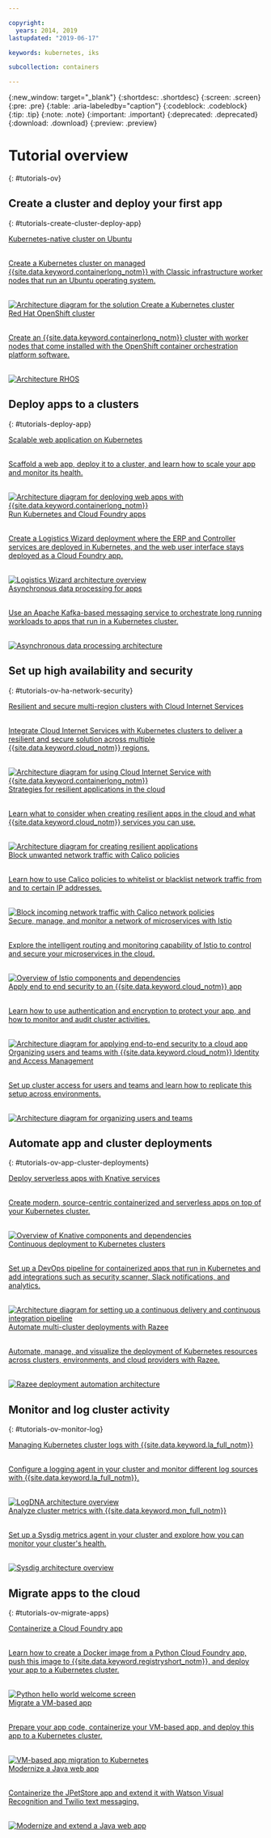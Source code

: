 ```yaml
---

copyright:
  years: 2014, 2019
lastupdated: "2019-06-17"

keywords: kubernetes, iks

subcollection: containers

---
```


{:new_window: target="_blank"}
{:shortdesc: .shortdesc}
{:screen: .screen}
{:pre: .pre}
{:table: .aria-labeledby="caption"}
{:codeblock: .codeblock}
{:tip: .tip}
{:note: .note}
{:important: .important}
{:deprecated: .deprecated}
{:download: .download}
{:preview: .preview}

# Tutorial overview
{: #tutorials-ov}

<style>

</style>


## Create a cluster and deploy your first app
{: #tutorials-create-cluster-deploy-app}

<div class = "solutionBoxContainer">
    <a href = "/docs/containers?topic=containers-cs_cluster_tutorial">
    <div class = "solutionBox">
        <div class = "solutionBoxContent">
          Kubernetes-native cluster on Ubuntu
          <div class="solutionBoxDescription">
                <div class="descriptionContainer">
                  </br><p>Create a Kubernetes cluster on managed {{site.data.keyword.containerlong_notm}} with Classic infrastructure worker nodes that run an Ubuntu operating system. </p></br>
                </div>
                <div class="architectureDiagramContainer">
                    <img class="architectureDiagram" src = "images/tutorial_ov.png" alt="Architecture diagram for the solution Create a Kubernetes cluster" />
                </div>
            </div>
        </div>
    </div>
    </a>
  <a href = "/docs/containers?topic=containers-openshift_tutorial">
    <div class = "solutionBox">
        <div class = "solutionBoxContent">
          Red Hat OpenShift cluster
            <div class="solutionBoxDescription">
                <div class="descriptionContainer">
                  </br><p>Create an {{site.data.keyword.containerlong_notm}} cluster with worker nodes that come installed with the OpenShift container orchestration platform software. </p></br>
                </div>
                <div class="architectureDiagramContainer">
                    <img class="architectureDiagram" src = "images/cs_org_ov_both_ses_rhos.png" alt="Architecture RHOS" /></br>
                </div>
            </div>
        </div>
    </div>
    </a>
</div>


## Deploy apps to a clusters 
{: #tutorials-deploy-app}

<div class = "solutionBoxContainer">
    <a href = "/docs/tutorials?topic=solution-tutorials-scalable-webapp-kubernetes">
    <div class = "solutionBox">
        <div class = "solutionBoxContent">
                Scalable web application on Kubernetes
          <div class="solutionBoxDescription">
                <div class="descriptionContainer">
                  </br> <p>Scaffold a web app, deploy it to a cluster, and learn how to scale your app and monitor its health. </p></br>
                </div>
                <div class="architectureDiagramContainer">
                    <img class="architectureDiagram" src = "https://raw.githubusercontent.com/IBM-Bluemix-Docs/tutorials/master/images/solution2/Architecture.png" alt="Architecture diagram for deploying web apps with {{site.data.keyword.containerlong_notm}}" />
                </div>
            </div>
        </div>
    </div>
    </a>
    <a href = "https://github.com/IBM-Cloud/logistics-wizard-kubernetes">
    <div class = "solutionBox">
        <div class = "solutionBoxContent">
                Run Kubernetes and Cloud Foundry apps
          <div class="solutionBoxDescription">
                <div class="descriptionContainer">
                  </br> <p>Create a Logistics Wizard deployment where the ERP and Controller services are deployed in Kubernetes, and the web user interface stays deployed as a Cloud Foundry app. </p></br>
                </div>
                <div class="architectureDiagramContainer">
                    <img class="architectureDiagram" src = "https://raw.githubusercontent.com/IBM-Cloud/logistics-wizard-kubernetes/master/lw_kube_architecture.png" alt="Logistics Wizard architecture overview" />
                </div>
            </div>
        </div>
    </div>
    </a>
    <a href = "/docs/tutorials?topic=solution-tutorials-pub-sub-object-storage#pub-sub-object-storage">
    <div class = "solutionBox">
        <div class = "solutionBoxContent">
                Asynchronous data processing for apps
          <div class="solutionBoxDescription">
                <div class="descriptionContainer">
                  </br> <p>Use an Apache Kafka-based messaging service to orchestrate long running workloads to apps that run in a Kubernetes cluster. </p></br>
                </div>
                <div class="architectureDiagramContainer">
                    <img class="architectureDiagram" src = "https://raw.githubusercontent.com/IBM-Bluemix-Docs/tutorials/master/images/solution25/Architecture.png" alt="Asynchronous data processing architecture" />
                </div>
            </div>
        </div>
    </div>
    </a>
</div>

## Set up high availability and security
{: #tutorials-ov-ha-network-security}

<div class = "solutionBoxContainer">
    <a href = "/docs/tutorials?topic=solution-tutorials-multi-region-k8s-cis#multi-region-k8s-cis">
    <div class = "solutionBox">
        <div class = "solutionBoxContent">
                Resilient and secure multi-region clusters with Cloud Internet Services
          <div class="solutionBoxDescription">
                <div class="descriptionContainer">
                  </br> <p>Integrate Cloud Internet Services with Kubernetes clusters to deliver a resilient and secure solution across multiple {{site.data.keyword.cloud_notm}} regions. </p></br>
                </div>
                <div class="architectureDiagramContainer">
                    <img class="architectureDiagram" src = "https://raw.githubusercontent.com/IBM-Bluemix-Docs/tutorials/master/images/solution32-multi-region-k8s-cis/Architecture.png" alt="Architecture diagram for using Cloud Internet Service with {{site.data.keyword.containerlong_notm}}" />
                </div>
            </div>
        </div>
    </div>
    </a>
    <a href = "/docs/tutorials?topic=solution-tutorials-strategies-for-resilient-applications">
    <div class = "solutionBox">
        <div class = "solutionBoxContent">
                Strategies for resilient applications in the cloud
          <div class="solutionBoxDescription">
                <div class="descriptionContainer">
                  </br> <p>Learn what to consider when creating resilient apps in the cloud and what {{site.data.keyword.cloud_notm}} services you can use. </p></br>
                </div>
                <div class="architectureDiagramContainer">
                    <img class="architectureDiagram" src = "https://raw.githubusercontent.com/IBM-Bluemix-Docs/tutorials/master/images/solution39/Architecture.png" alt="Architecture diagram for creating resilient applications" />
                </div>
            </div>
        </div>
    </div>
    </a>
    <a href = "/docs/containers?topic=containers-policy_tutorial">
    <div class = "solutionBox">
        <div class = "solutionBoxContent">
                Block unwanted network traffic with Calico policies
          <div class="solutionBoxDescription">
                <div class="descriptionContainer">
                  </br> <p>Learn how to use Calico policies to whitelist or blacklist network traffic from and to certain IP addresses. </p></br>
                </div>
                <div class="architectureDiagramContainer">
                    <img class="architectureDiagram" src = "images/cs_tutorial_policies_L4.png" alt="Block incoming network traffic with Calico network policies" />
                </div>
            </div>
        </div>
    </div>
    </a>
    <a href = "/docs/containers?topic=containers-istio">
    <div class = "solutionBox">
        <div class = "solutionBoxContent">
                Secure, manage, and monitor a network of microservices with Istio
          <div class="solutionBoxDescription">
                <div class="descriptionContainer">
                  </br> <p>Explore the intelligent routing and monitoring capability of Istio to control and secure your microservices in the cloud. </p></br>
                </div>
                <div class="architectureDiagramContainer">
                    <img class="architectureDiagram" src = "images/istio_ov.png" alt="Overview of Istio components and dependencies" /></br>
                </div>
            </div>
        </div>
    </div>
    </a>
    <a href = "/docs/tutorials?topic=solution-tutorials-cloud-e2e-security#cloud-e2e-security">
    <div class = "solutionBox">
        <div class = "solutionBoxContent">
                Apply end to end security to an {{site.data.keyword.cloud_notm}} app
          <div class="solutionBoxDescription">
                <div class="descriptionContainer">
                  </br> <p>Learn how to use authentication and encryption to protect your app, and how to monitor and audit cluster activities. </p></br>
                </div>
                <div class="architectureDiagramContainer">
                    <img class="architectureDiagram" src = "https://github.com/IBM-Bluemix-Docs/tutorials/blob/master/images/solution34-cloud-e2e-security/Architecture.png?raw=true" alt="Architecture diagram for applying end-to-end security to a cloud app" /></br>
                </div>
            </div>
        </div>
    </div>
    </a>
    <a href = "/docs/tutorials?topic=solution-tutorials-users-teams-applications#users-teams-applications">
    <div class = "solutionBox">
        <div class = "solutionBoxContent">
                Organizing users and teams with {{site.data.keyword.cloud_notm}} Identity and Access Management
          <div class="solutionBoxDescription">
                <div class="descriptionContainer">
                  </br> <p>Set up cluster access for users and teams and learn how to replicate this setup across environments. </p></br>
                </div>
                <div class="architectureDiagramContainer">
                    <img class="architectureDiagram" src = "https://raw.githubusercontent.com/IBM-Bluemix-Docs/tutorials/master/images/solution20-users-teams-applications/architecture.png" alt="Architecture diagram for organizing users and teams" /></br>
                </div>
            </div>
        </div>
    </div>
    </a>
</div>



## Automate app and cluster deployments
{: #tutorials-ov-app-cluster-deployments}

<div class = "solutionBoxContainer">
    <a href = "/docs/containers?topic=containers-serverless-apps-knative">
    <div class = "solutionBox">
        <div class = "solutionBoxContent">
                Deploy serverless apps with Knative services
          <div class="solutionBoxDescription">
                <div class="descriptionContainer">
                  </br><p>Create modern, source-centric containerized and serverless apps on top of your Kubernetes cluster. </p></br>
                </div>
                <div class="architectureDiagramContainer">
                    <img class="architectureDiagram" src = "images/knative_ov.png" alt="Overview of Knative components and dependencies" />
                </div>
            </div>
        </div>
    </div>
    </a>
    <a href = "/docs/tutorials?topic=solution-tutorials-continuous-deployment-to-kubernetes#continuous-deployment-to-kubernetes">
    <div class = "solutionBox">
        <div class = "solutionBoxContent">
                Continuous deployment to Kubernetes clusters
          <div class="solutionBoxDescription">
                <div class="descriptionContainer">
                  </br>  <p>Set up a DevOps pipeline for containerized apps that run in Kubernetes and add integrations such as security scanner, Slack notifications, and analytics.  </p></br>
                </div>
                <div class="architectureDiagramContainer">
                    <img class="architectureDiagram" src = "https://raw.githubusercontent.com/IBM-Bluemix-Docs/tutorials/master/images/solution21/Architecture.png" alt="Architecture diagram for setting up a continuous delivery and continuous integration pipeline" />
                </div>
            </div>
        </div>
    </div>
    </a>
    <a href = "https://github.com/razee-io/Razee">
    <div class = "solutionBox">
        <div class = "solutionBoxContent">
                Automate multi-cluster deployments with Razee 
            <div class="solutionBoxDescription">
                <div class="descriptionContainer">
                  </br>  <p>Automate, manage, and visualize the deployment of Kubernetes resources across clusters, environments, and cloud providers with Razee.</p></br>
                </div>
                <div class="architectureDiagramContainer">
                    <img class="architectureDiagram" src = "images/razee_ov_no_txt.png" alt="Razee deployment automation architecture" />
                </div>
            </div>
        </div>
    </div>
    </a>
</div>


## Monitor and log cluster activity
{: #tutorials-ov-monitor-log}

<div class = "solutionBoxContainer">
    <a href = "/docs/services/Log-Analysis-with-LogDNA?topic=LogDNA-kube#kube">
    <div class = "solutionBox">
        <div class = "solutionBoxContent">
                Managing Kubernetes cluster logs with {{site.data.keyword.la_full_notm}}
          <div class="solutionBoxDescription">
                <div class="descriptionContainer">
                  </br> <p>Configure a logging agent in your cluster and monitor different log sources with  {{site.data.keyword.la_full_notm}}. </p></br>
                </div>
                <div class="architectureDiagramContainer">
                    <img class="architectureDiagram" src = "https://raw.githubusercontent.com/IBM-Bluemix-Docs/Log-Analysis-with-LogDNA/master/images/kube.png" alt="LogDNA architecture overview" />
                </div>
            </div>
        </div>
    </div>
    </a>
  <a href = "/docs/services/Monitoring-with-Sysdig?topic=Sysdig-kubernetes_cluster#kubernetes_cluster">
    <div class = "solutionBox">
        <div class = "solutionBoxContent">
                Analyze cluster metrics with {{site.data.keyword.mon_full_notm}} 
            <div class="solutionBoxDescription">
                <div class="descriptionContainer">
                  </br><p>Set up a Sysdig metrics agent in your cluster and explore how you can monitor your cluster's health.  </p></br>
                </div>
                <div class="architectureDiagramContainer">
                    <img class="architectureDiagram" src = "https://raw.githubusercontent.com/IBM-Bluemix-Docs/Monitoring-with-Sysdig/master/images/kube.png" alt="Sysdig architecture overview" />
                </div>
            </div>
        </div>
    </div>
    </a>
</div>

## Migrate apps to the cloud 
{: #tutorials-ov-migrate-apps}

<div class = "solutionBoxContainer">
    <a href = "/docs/containers?topic=containers-cf_tutorial">
    <div class = "solutionBox">
        <div class = "solutionBoxContent">
                Containerize a Cloud Foundry app
          <div class="solutionBoxDescription">
                <div class="descriptionContainer">
                  </br> <p>Learn how to create a Docker image from a Python Cloud Foundry app, push this image to {{site.data.keyword.registryshort_notm}}, and deploy your app to a Kubernetes cluster.  </p></br>
                </div>
                <div class="architectureDiagramContainer">
                    <img class="architectureDiagram" src = "images/python_flask.png" alt="Python hello world welcome screen" />
                </div>
            </div>
        </div>
    </div>
    </a>
  <a href = "/docs/tutorials?topic=solution-tutorials-vm-to-containers-and-kubernetes#move-a-vm-based-application-to-kubernetes">
    <div class = "solutionBox">
        <div class = "solutionBoxContent">
                Migrate a VM-based app
            <div class="solutionBoxDescription">
                <div class="descriptionContainer">
                  </br><p>Prepare your app code, containerize your VM-based app, and deploy this app to a Kubernetes cluster.  </p></br>
                </div>
                <div class="architectureDiagramContainer">
                    <img class="architectureDiagram" src = "https://raw.githubusercontent.com/IBM-Bluemix-Docs/tutorials/master/images/solution30/modern_architecture.png" alt="VM-based app migration to Kubernetes" />
                </div>
            </div>
        </div>
    </div>
    </a>
    <a href = "https://github.com/IBM-Cloud/jpetstore-kubernetes">
    <div class = "solutionBox">
        <div class = "solutionBoxContent">
                Modernize a Java web app
            <div class="solutionBoxDescription">
                <div class="descriptionContainer">
                  </br><p>Containerize the JPetStore app and extend it with Watson Visual Recognition and Twilio text messaging.</p></br>
                </div>
                <div class="architectureDiagramContainer">
                    <img class="architectureDiagram" src = "https://raw.githubusercontent.com/IBM-Cloud/jpetstore-kubernetes/master/readme_images/architecture.png" alt="Modernize and extend a Java web app" />
                </div>
            </div>
        </div>
    </div>
    </a>
</div>

